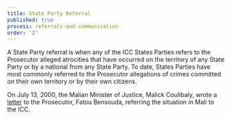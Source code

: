 ```yaml
---
title: State Party Referral
published: true
process: referrals-and-communication
order: '2'
---
```



A State Party referral is when any of the ICC States Parties refers to the Prosecutor alleged atrocities that have occurred on the territory of any State Party or by a national from any State Party. To date, States Parties have most commonly referred to the Prosecutor allegations of crimes committed on their own territory or by their own citizens.

On July 13, 2000, the Malian Minister of Justice, Malick Coulibaly, wrote a [letter](https://www.legal-tools.org/uploads/tx_ltpdb/ICCReferralLetterMali130712_02.pdf) to the Prosecutor, Fatou Bensouda, referring the situation in Mali to the ICC.